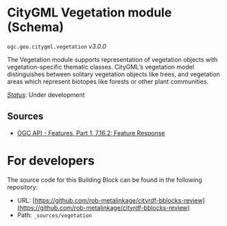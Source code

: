 
# CityGML Vegetation module (Schema)

`ogc.geo.citygml.vegetation` *v3.0.0*

The Vegetation module supports representation of vegetation objects with vegetation-specific thematic classes. CityGML’s vegetation model distinguishes between solitary vegetation objects like trees, and vegetation areas which represent biotopes like forests or other plant communities.

[*Status*](http://www.opengis.net/def/status): Under development

## Sources

* [OGC API - Features, Part 1, 7.16.2: Feature Response](https://docs.ogc.org/is/17-069r3/17-069r3.html#_response_7)

# For developers

The source code for this Building Block can be found in the following repository:

* URL: [https://github.com/rob-metalinkage/cityrdf-bblocks-review](https://github.com/rob-metalinkage/cityrdf-bblocks-review)
* Path: `_sources/vegetation`

